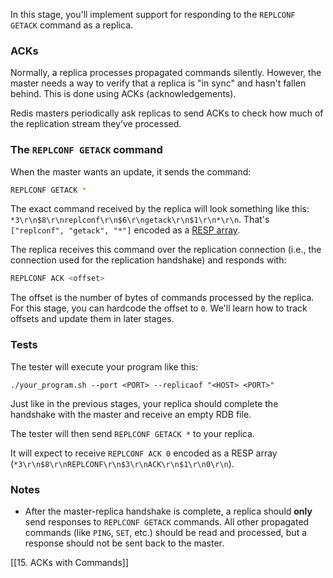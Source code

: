 In this stage, you'll implement support for responding to the `REPLCONF GETACK` command as a replica.

### ACKs

Normally, a replica processes propagated commands silently. However, the master needs a way to verify that a replica is "in sync" and hasn't fallen behind. This is done using ACKs (acknowledgements).

Redis masters periodically ask replicas to send ACKs to check how much of the replication stream they’ve processed.

### The `REPLCONF GETACK` command

When the master wants an update, it sends the command:

```bash
REPLCONF GETACK *
```

The exact command received by the replica will look something like this: `*3\r\n$8\r\nreplconf\r\n$6\r\ngetack\r\n$1\r\n*\r\n`. That's `["replconf", "getack", "*"]` encoded as a [RESP array](https://redis.io/docs/latest/develop/reference/protocol-spec/#arrays).

The replica receives this command over the replication connection (i.e., the connection used for the replication handshake) and responds with:

```bash
REPLCONF ACK <offset>
```

The offset is the number of bytes of commands processed by the replica. For this stage, you can hardcode the offset to `0`. We'll learn how to track offsets and update them in later stages.

### Tests

The tester will execute your program like this:

```
./your_program.sh --port <PORT> --replicaof "<HOST> <PORT>"
```

Just like in the previous stages, your replica should complete the handshake with the master and receive an empty RDB file.

The tester will then send `REPLCONF GETACK *` to your replica.

It will expect to receive `REPLCONF ACK 0` encoded as a RESP array (`*3\r\n$8\r\nREPLCONF\r\n$3\r\nACK\r\n$1\r\n0\r\n`).

### Notes

- After the master-replica handshake is complete, a replica should **only** send responses to `REPLCONF GETACK` commands. All other propagated commands (like `PING`, `SET`, etc.) should be read and processed, but a response should not be sent back to the master.

[[15. ACKs with Commands]]